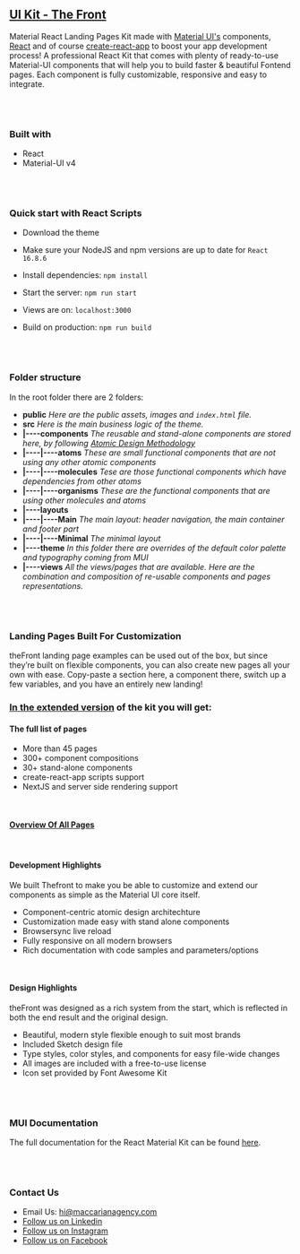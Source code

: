 ## [UI Kit - The Front](https://frontpages.netlify.app/)

Material React Landing Pages Kit made with [Material UI's](https://material-ui.com/?ref=maccarian-agency) components, [React](https://reactjs.org/?ref=maccarian-agency) and of course [create-react-app](https://facebook.github.io/create-react-app/?ref=maccarian-agency) to boost your app development process!
A professional React Kit that comes with plenty of ready-to-use Material-UI components that will help you to build faster & beautiful Fontend pages. Each component is fully customizable, responsive and easy to integrate.

<br /><br />

### **Built with**

- React
- Material-UI v4

<br /><br />

### **Quick start with React Scripts**

- Download the theme

- Make sure your NodeJS and npm versions are up to date for `React 16.8.6`

- Install dependencies: `npm install`

- Start the server: `npm run start`

- Views are on: `localhost:3000`

- Build on production: `npm run build`

<br /><br />

### **Folder structure**

In the root folder there are 2 folders:
- **public** *Here are the public assets, images and `index.html` file.*
- **src** *Here is the main business logic of the theme.*
- **|----components** *The reusable and stand-alone components are stored here, by following [Atomic Design Methodology](https://bradfrost.com/blog/post/atomic-web-design/)*
- **|----|----atoms** *These are small functional components that are not using any other atomic components*
- **|----|----molecules** *Tese are those functional components which have dependencies from other atoms*
- **|----|----organisms** *These are the functional components that are using other molecules and atoms*
- **|----layouts**
- **|----|----Main** *The main layout: header navigation, the main container and footer part*
- **|----|----Minimal** *The minimal layout*
- **|----theme** *In this folder there are overrides of the default color palette and typography coming from MUI*
- **|----views** *All the views/pages that are available. Here are the combination and composition of re-usable components and pages representations.*

<br /><br />

### **Landing Pages Built For Customization**

theFront landing page examples can be used out of the box, but since they’re built on flexible components, you can also create new pages all your own with ease. Copy-paste a section here, a component there, switch up a few variables, and you have an entirely new landing!

### **[In the extended version](https://material-ui.com/store/items/the-front-landing-page/) of the kit you will get:**

#### **The full list of pages**
- More than 45 pages
- 300+ component compositions
- 30+ stand-alone components
- create-react-app scripts support
- NextJS and server side rendering support

<br />

#### **[Overview Of All Pages](https://thefront.maccarianagency.com)**

<br />

#### **Development Highlights**
We built Thefront to make you be able to customize and extend our components as simple as the Material UI core itself.

- Component-centric atomic design architechture
- Customization made easy with stand alone components
- Browsersync live reload
- Fully responsive on all modern browsers
- Rich documentation with code samples and parameters/options

<br />

#### **Design Highlights**
theFront was designed as a rich system from the start, which is reflected in both the end result and the original design.

- Beautiful, modern style flexible enough to suit most brands
- Included Sketch design file
- Type styles, color styles, and components for easy file-wide changes
- All images are included with a free-to-use license
- Icon set provided by Font Awesome Kit

<br /><br />

### **MUI Documentation**

The full documentation for the React Material Kit can be found [here](https://material-ui.com?ref=maccarian-agency).

<br /><br />

### **Contact Us**

- Email Us: hi@maccarianagency.com
- [Follow us on Linkedin](https://www.linkedin.com/company/maccarian)
- [Follow us on Instagram](https://www.instagram.com/maccarian/)
- [Follow us on Facebook](https://facebook.com/maccarian.agency/)
